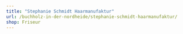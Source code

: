 ```yaml
---
title: "Stephanie Schmidt Haarmanufaktur"
url: /buchholz-in-der-nordheide/stephanie-schmidt-haarmanufaktur/
shop: Friseur
---
```

